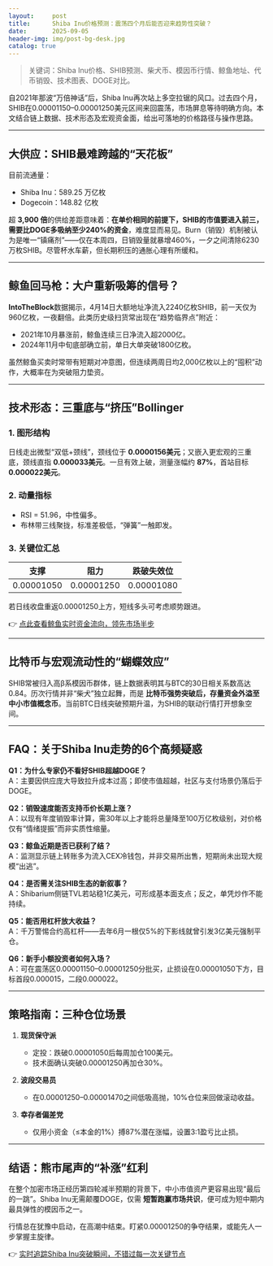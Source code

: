 ```yaml
---
layout:     post
title:      Shiba Inu价格预测：震荡四个月后能否迎来趋势性突破？
date:       2025-09-05
header-img: img/post-bg-desk.jpg
catalog: true
---
```


> 关键词：Shiba Inu价格、SHIB预测、柴犬币、模因币行情、鲸鱼地址、代币销毁、技术图表、DOGE对比。

自2021年那波“万倍神话”后，Shiba Inu再次站上多空拉锯的风口。过去四个月，SHIB在0.00001150–0.00001250美元区间来回震荡，市场屏息等待明确方向。本文结合链上数据、技术形态及宏观资金面，给出可落地的价格路径与操作思路。

---

## 大供应：SHIB最难跨越的“天花板”

目前流通量：

- Shiba Inu：589.25 万亿枚  
- Dogecoin：148.82 亿枚  

超 **3,900 倍**的供给差距意味着：**在单价相同的前提下，SHIB的市值要进入前三，需要比DOGE多吸纳至少240%的资金**，难度显而易见。Burn（销毁）机制被认为是唯一“镇痛剂”——仅在本周四，日销毁量就暴增460%，一夕之间清除6230万枚SHIB。尽管杯水车薪，但长期积压的通胀心理有所缓和。

---

## 鲸鱼回马枪：大户重新吸筹的信号？

**IntoTheBlock**数据揭示，4月14日大额地址净流入2240亿枚SHIB，前一天仅为960亿枚，一夜翻倍。此类历史级扫货常出现在“趋势临界点”附近：

- 2021年10月暴涨前，鲸鱼连续三日净流入超2000亿。  
- 2024年11月中旬底部确立前，单日大单突破1800亿枚。  

虽然鲸鱼买卖时常带有短期对冲意图，但连续两周日均2,000亿枚以上的“囤积”动作，大概率在为突破阻力垫资。

---

## 技术形态：三重底与“挤压”Bollinger

### 1. 图形结构  
日线走出微型“双低+颈线”，颈线位于 **0.0000156美元**；又嵌入更宏观的三重底，颈线直指 **0.000033美元**。一旦有效上破，测量涨幅约 **87%**，首站目标 **0.000022美元**。

### 2. 动量指标  
- RSI = 51.96，中性偏多。  
- 布林带三线聚拢，标准差极低，“弹簧”一触即发。  

### 3. 关键位汇总  
| 支撑 | 阻力 | 跌破失效位 |
|------|------|------------|
| 0.00001050 | 0.00001250 | 0.00001080 |

若日线收盘重返0.00001250上方，短线多头可考虑顺势跟进。

👉 [点此查看鲸鱼实时资金流向，领先市场半步](https://okxdog.com/)

---

## 比特币与宏观流动性的“蝴蝶效应”

SHIB常被归入高β系模因币群体，链上数据表明其与BTC的30日相关系数高达0.84。历次行情并非“柴犬”独立起舞，而是 **比特币强势突破后，存量资金外溢至中小市值概念币**。当前BTC日线突破预期升温，为SHIB的联动行情打开想象空间。

---

## FAQ：关于Shiba Inu走势的6个高频疑惑

**Q1：为什么专家仍不看好SHIB超越DOGE？**  
A：主要因供应庞大导致拉升成本过高；即使市值超越，社区与支付场景仍落后于DOGE。

**Q2：销毁速度能否支持币价长期上涨？**  
A：以现有年度销毁率计算，需30年以上才能将总量降至100万亿枚级别，对价格仅有“情绪提振”而非实质性缩量。

**Q3：鲸鱼近期是否已获利了结？**  
A：监测显示链上转账多为流入CEX冷钱包，并非交易所出售，短期尚未出现大规模“出逃”。

**Q4：是否需关注SHIB生态的新叙事？**  
A：Shibarium侧链TVL若站稳1亿美元，可形成基本面支点；反之，单凭炒作不能持续。

**Q5：能否用杠杆放大收益？**  
A：千万警惕合约高杠杆——去年6月一根仅5%的下影线就曾引发3亿美元强制平仓。

**Q6：新手小额投资者如何入场？**  
A：可在震荡区0.00001150–0.00001250分批买，止损设在0.00001050下方，目标首段0.000015，二段0.000022。

---

## 策略指南：三种仓位场景

1. **现货保守派**  
   - 定投：跌破0.00001050后每周加仓100美元。  
   - 技术面确认突破0.00001250再加仓30%。  

2. **波段交易员**  
   - 在0.00001250–0.00001470之间低吸高抛，10%仓位来回做滚动收益。  

3. **幸存者偏差党**  
   - 仅用小资金（≤本金的1%）搏87%潜在涨幅，设置3:1盈亏比止损。

---

## 结语：熊市尾声的“补涨”红利

在整个加密市场正经历第四轮减半预期的背景下，中小市值资产更容易出现“最后的一跳”。Shiba Inu无需颠覆DOGE，仅需 **短暂跑赢市场共识**，便可成为短中期内最具弹性的模因币之一。

行情总在犹豫中启动，在高潮中结束。盯紧0.00001250的争夺结果，或能先人一步掌握主旋律。

👉 [实时追踪Shiba Inu突破瞬间，不错过每一次关键节点](https://okxdog.com/)